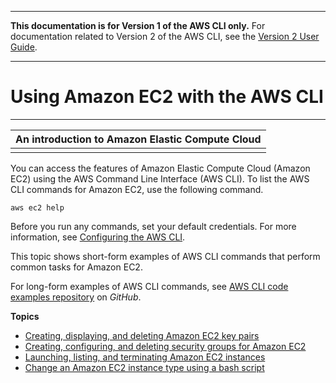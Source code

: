 --------

**This documentation is for Version 1 of the AWS CLI only\.** For documentation related to Version 2 of the AWS CLI, see the [Version 2 User Guide](https://docs.aws.amazon.com/cli/latest/userguide/)\.

--------

# Using Amazon EC2 with the AWS CLI<a name="cli-services-ec2"></a>


****  

| An introduction to Amazon Elastic Compute Cloud | 
| --- | 
|   | 

You can access the features of Amazon Elastic Compute Cloud \(Amazon EC2\) using the AWS Command Line Interface \(AWS CLI\)\. To list the AWS CLI commands for Amazon EC2, use the following command\.

```
aws ec2 help
```

Before you run any commands, set your default credentials\. For more information, see [Configuring the AWS CLI](cli-chap-configure.md)\.

This topic shows short\-form examples of AWS CLI commands that perform common tasks for Amazon EC2\.

For long\-form examples of AWS CLI commands, see [AWS CLI code examples repository](https://github.com/awsdocs/aws-doc-sdk-examples/tree/main/aws-cli) on *GitHub*\.

**Topics**
+ [Creating, displaying, and deleting Amazon EC2 key pairs](cli-services-ec2-keypairs.md)
+ [Creating, configuring, and deleting security groups for Amazon EC2](cli-services-ec2-sg.md)
+ [Launching, listing, and terminating Amazon EC2 instances](cli-services-ec2-instances.md)
+ [Change an Amazon EC2 instance type using a bash script](cli-services-ec2-instance-type-script.md)